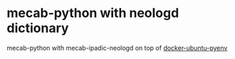 # mecab-python with neologd dictionary

mecab-python with mecab-ipadic-neologd on top of [docker-ubuntu-pyenv](https://github.com/kogecoo/docker-ubuntu-pyenv)

